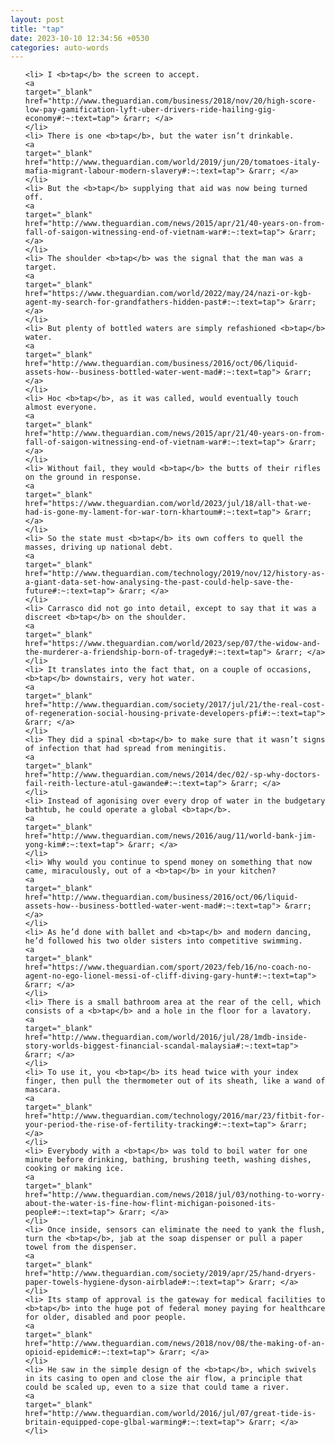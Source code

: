 ```yaml
---
layout: post
title: "tap"
date: 2023-10-10 12:34:56 +0530
categories: auto-words
---
```

<ol>

    <li> I <b>tap</b> the screen to accept.
    <a 
    target="_blank" 
    href="http://www.theguardian.com/business/2018/nov/20/high-score-low-pay-gamification-lyft-uber-drivers-ride-hailing-gig-economy#:~:text=tap"> &rarr; </a>
    </li>
    <li> There is one <b>tap</b>, but the water isn’t drinkable.
    <a 
    target="_blank" 
    href="http://www.theguardian.com/world/2019/jun/20/tomatoes-italy-mafia-migrant-labour-modern-slavery#:~:text=tap"> &rarr; </a>
    </li>
    <li> But the <b>tap</b> supplying that aid was now being turned off.
    <a 
    target="_blank" 
    href="http://www.theguardian.com/news/2015/apr/21/40-years-on-from-fall-of-saigon-witnessing-end-of-vietnam-war#:~:text=tap"> &rarr; </a>
    </li>
    <li> The shoulder <b>tap</b> was the signal that the man was a target.
    <a 
    target="_blank" 
    href="https://www.theguardian.com/world/2022/may/24/nazi-or-kgb-agent-my-search-for-grandfathers-hidden-past#:~:text=tap"> &rarr; </a>
    </li>
    <li> But plenty of bottled waters are simply refashioned <b>tap</b> water.
    <a 
    target="_blank" 
    href="http://www.theguardian.com/business/2016/oct/06/liquid-assets-how--business-bottled-water-went-mad#:~:text=tap"> &rarr; </a>
    </li>
    <li> Hoc <b>tap</b>, as it was called, would eventually touch almost everyone.
    <a 
    target="_blank" 
    href="http://www.theguardian.com/news/2015/apr/21/40-years-on-from-fall-of-saigon-witnessing-end-of-vietnam-war#:~:text=tap"> &rarr; </a>
    </li>
    <li> Without fail, they would <b>tap</b> the butts of their rifles on the ground in response.
    <a 
    target="_blank" 
    href="https://www.theguardian.com/world/2023/jul/18/all-that-we-had-is-gone-my-lament-for-war-torn-khartoum#:~:text=tap"> &rarr; </a>
    </li>
    <li> So the state must <b>tap</b> its own coffers to quell the masses, driving up national debt.
    <a 
    target="_blank" 
    href="http://www.theguardian.com/technology/2019/nov/12/history-as-a-giant-data-set-how-analysing-the-past-could-help-save-the-future#:~:text=tap"> &rarr; </a>
    </li>
    <li> Carrasco did not go into detail, except to say that it was a discreet <b>tap</b> on the shoulder.
    <a 
    target="_blank" 
    href="https://www.theguardian.com/world/2023/sep/07/the-widow-and-the-murderer-a-friendship-born-of-tragedy#:~:text=tap"> &rarr; </a>
    </li>
    <li> It translates into the fact that, on a couple of occasions, <b>tap</b> downstairs, very hot water.
    <a 
    target="_blank" 
    href="http://www.theguardian.com/society/2017/jul/21/the-real-cost-of-regeneration-social-housing-private-developers-pfi#:~:text=tap"> &rarr; </a>
    </li>
    <li> They did a spinal <b>tap</b> to make sure that it wasn’t signs of infection that had spread from meningitis.
    <a 
    target="_blank" 
    href="http://www.theguardian.com/news/2014/dec/02/-sp-why-doctors-fail-reith-lecture-atul-gawande#:~:text=tap"> &rarr; </a>
    </li>
    <li> Instead of agonising over every drop of water in the budgetary bathtub, he could operate a global <b>tap</b>.
    <a 
    target="_blank" 
    href="http://www.theguardian.com/news/2016/aug/11/world-bank-jim-yong-kim#:~:text=tap"> &rarr; </a>
    </li>
    <li> Why would you continue to spend money on something that now came, miraculously, out of a <b>tap</b> in your kitchen?
    <a 
    target="_blank" 
    href="http://www.theguardian.com/business/2016/oct/06/liquid-assets-how--business-bottled-water-went-mad#:~:text=tap"> &rarr; </a>
    </li>
    <li> As he’d done with ballet and <b>tap</b> and modern dancing, he’d followed his two older sisters into competitive swimming.
    <a 
    target="_blank" 
    href="https://www.theguardian.com/sport/2023/feb/16/no-coach-no-agent-no-ego-lionel-messi-of-cliff-diving-gary-hunt#:~:text=tap"> &rarr; </a>
    </li>
    <li> There is a small bathroom area at the rear of the cell, which consists of a <b>tap</b> and a hole in the floor for a lavatory.
    <a 
    target="_blank" 
    href="http://www.theguardian.com/world/2016/jul/28/1mdb-inside-story-worlds-biggest-financial-scandal-malaysia#:~:text=tap"> &rarr; </a>
    </li>
    <li> To use it, you <b>tap</b> its head twice with your index finger, then pull the thermometer out of its sheath, like a wand of mascara.
    <a 
    target="_blank" 
    href="http://www.theguardian.com/technology/2016/mar/23/fitbit-for-your-period-the-rise-of-fertility-tracking#:~:text=tap"> &rarr; </a>
    </li>
    <li> Everybody with a <b>tap</b> was told to boil water for one minute before drinking, bathing, brushing teeth, washing dishes, cooking or making ice.
    <a 
    target="_blank" 
    href="http://www.theguardian.com/news/2018/jul/03/nothing-to-worry-about-the-water-is-fine-how-flint-michigan-poisoned-its-people#:~:text=tap"> &rarr; </a>
    </li>
    <li> Once inside, sensors can eliminate the need to yank the flush, turn the <b>tap</b>, jab at the soap dispenser or pull a paper towel from the dispenser.
    <a 
    target="_blank" 
    href="http://www.theguardian.com/society/2019/apr/25/hand-dryers-paper-towels-hygiene-dyson-airblade#:~:text=tap"> &rarr; </a>
    </li>
    <li> Its stamp of approval is the gateway for medical facilities to <b>tap</b> into the huge pot of federal money paying for healthcare for older, disabled and poor people.
    <a 
    target="_blank" 
    href="http://www.theguardian.com/news/2018/nov/08/the-making-of-an-opioid-epidemic#:~:text=tap"> &rarr; </a>
    </li>
    <li> He saw in the simple design of the <b>tap</b>, which swivels in its casing to open and close the air flow, a principle that could be scaled up, even to a size that could tame a river.
    <a 
    target="_blank" 
    href="http://www.theguardian.com/world/2016/jul/07/great-tide-is-britain-equipped-cope-glbal-warming#:~:text=tap"> &rarr; </a>
    </li>